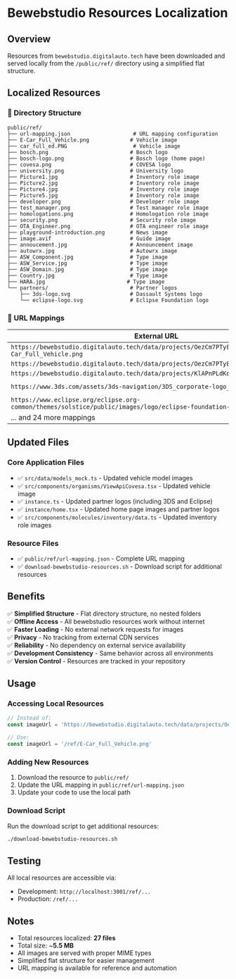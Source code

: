 # Bewebstudio Resources Localization

## Overview

Resources from `bewebstudio.digitalauto.tech` have been downloaded and served locally from the `/public/ref/` directory using a simplified flat structure.

## Localized Resources

### 📁 Directory Structure
```
public/ref/
├── url-mapping.json                    # URL mapping configuration
├── E-Car_Full_Vehicle.png             # Vehicle image
├── car_full_ed.PNG                     # Vehicle image
├── bosch.png                          # Bosch logo
├── bosch-logo.png                     # Bosch logo (home page)
├── covesa.png                         # COVESA logo
├── university.png                     # University logo
├── Picture1.jpg                       # Inventory role image
├── Picture2.jpg                       # Inventory role image
├── Picture4.jpg                       # Inventory role image
├── Picture5.jpg                       # Inventory role image
├── developer.png                      # Developer role image
├── test_manager.png                   # Test manager role image
├── homologations.png                  # Homologation role image
├── security.png                       # Security role image
├── OTA_Engineer.png                   # OTA engineer role image
├── playground-introduction.png        # News image
├── image.avif                         # Guide image
├── annoucement.jpg                    # Announcement image
├── autowrx.jpg                        # Autowrx image
├── ASW_Component.jpg                  # Type image
├── ASW_Service.jpg                    # Type image
├── ASW_Domain.jpg                     # Type image
├── Country.jpg                        # Type image
├── HARA.jpg                          # Type image
└── partners/                          # Partner logos
    ├── 3ds-logo.svg                   # Dassault Systems logo
    └── eclipse-logo.svg               # Eclipse Foundation logo
```

### 🔄 URL Mappings

| External URL | Local Path |
|--------------|------------|
| `https://bewebstudio.digitalauto.tech/data/projects/OezCm7PTy8FT/a/E-Car_Full_Vehicle.png` | `/ref/E-Car_Full_Vehicle.png` |
| `https://bewebstudio.digitalauto.tech/data/projects/OezCm7PTy8FT/a/car_full_ed.PNG` | `/ref/car_full_ed.PNG` |
| `https://bewebstudio.digitalauto.tech/data/projects/KlAPnPLdKqnF/Picture1.jpg` | `/ref/Picture1.jpg` |
| `https://www.3ds.com/assets/3ds-navigation/3DS_corporate-logo_blue.svg` | `/ref/partners/3ds-logo.svg` |
| `https://www.eclipse.org/eclipse.org-common/themes/solstice/public/images/logo/eclipse-foundation-grey-orange.svg` | `/ref/partners/eclipse-logo.svg` |
| ... and 24 more mappings |

## Updated Files

### Core Application Files
- ✅ `src/data/models_mock.ts` - Updated vehicle model images
- ✅ `src/components/organisms/ViewApiCovesa.tsx` - Updated vehicle image
- ✅ `instance.ts` - Updated partner logos (including 3DS and Eclipse)
- ✅ `instance/home.tsx` - Updated home page images and partner logos
- ✅ `src/components/molecules/inventory/data.ts` - Updated inventory role images

### Resource Files
- ✅ `public/ref/url-mapping.json` - Complete URL mapping
- ✅ `download-bewebstudio-resources.sh` - Download script for additional resources

## Benefits

✅ **Simplified Structure** - Flat directory structure, no nested folders  
✅ **Offline Access** - All bewebstudio resources work without internet  
✅ **Faster Loading** - No external network requests for images  
✅ **Privacy** - No tracking from external CDN services  
✅ **Reliability** - No dependency on external service availability  
✅ **Development Consistency** - Same behavior across all environments  
✅ **Version Control** - Resources are tracked in your repository  

## Usage

### Accessing Local Resources
```javascript
// Instead of:
const imageUrl = 'https://bewebstudio.digitalauto.tech/data/projects/OezCm7PTy8FT/a/E-Car_Full_Vehicle.png'

// Use:
const imageUrl = '/ref/E-Car_Full_Vehicle.png'
```

### Adding New Resources
1. Download the resource to `public/ref/`
2. Update the URL mapping in `public/ref/url-mapping.json`
3. Update your code to use the local path

### Download Script
Run the download script to get additional resources:
```bash
./download-bewebstudio-resources.sh
```

## Testing

All local resources are accessible via:
- Development: `http://localhost:3001/ref/...`
- Production: `/ref/...`

## Notes

- Total resources localized: **27 files**
- Total size: ~**5.5 MB**
- All images are served with proper MIME types
- Simplified flat structure for easier management
- URL mapping is available for reference and automation 